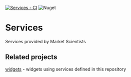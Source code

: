 [![Services - CI](https://github.com/Market-Scientists/services/actions/workflows/ci.yaml/badge.svg?branch=main)](https://github.com/Market-Scientists/services/actions/workflows/ci.yaml)
![Nuget](https://img.shields.io/nuget/v/marketscientists.services)

# Services
Services provided by Market Scientists

## Related projects
[widgets](https://github.com/Market-Scientists/widgets) - widgets using services defined in this repository